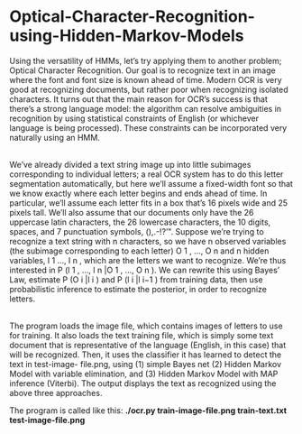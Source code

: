 # Optical-Character-Recognition-using-Hidden-Markov-Models


Using the versatility of HMMs, let’s try applying them to another problem; Optical Character Recognition. Our goal is to recognize
text in an image where the font and font size is known ahead of time. Modern OCR is very good at recognizing documents, but rather poor when recognizing isolated characters.
It turns out that the main reason for OCR’s success is that there’s a strong language model: the algorithm
can resolve ambiguities in recognition by using statistical constraints of English (or whichever language is
being processed). These constraints can be incorporated very naturally using an HMM.</br> </br>

We’ve already divided a text string image up into little subimages corresponding to individual letters;
a real OCR system has to do this letter segmentation automatically, but here we’ll assume a fixed-width
font so that we know exactly where each letter begins and ends ahead of time. In particular, we’ll assume
each letter fits in a box that’s 16 pixels wide and 25 pixels tall. We’ll also assume that our documents only
have the 26 uppercase latin characters, the 26 lowercase characters, the 10 digits, spaces, and 7 punctuation
symbols, (),.-!?’". Suppose we’re trying to recognize a text string with n characters, so we have n observed
variables (the subimage corresponding to each letter) O 1 , ..., O n and n hidden variables, l 1 ..., l n , which are
the letters we want to recognize. We’re thus interested in P (l 1 , ..., l n |O 1 , ..., O n ). We can rewrite
this using Bayes’ Law, estimate P (O i |l i ) and P (l i |l i−1 ) from training data, then use probabilistic inference
to estimate the posterior, in order to recognize letters. </br> </br>

The program loads the image file, which contains images of letters to use for training. It also loads the text training file, which is simply some text document that
is representative of the language (English, in this case) that will be recognized. Then, it uses the classifier it has learned to detect the text in test-image-
file.png, using (1) simple Bayes net (2) Hidden Markov Model with variable elimination, and
(3) Hidden Markov Model with MAP inference (Viterbi). The output displays the text as recognized using the above three approaches.

The program is called like this:
__./ocr.py train-image-file.png train-text.txt test-image-file.png__

